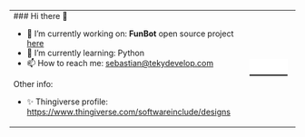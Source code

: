 <table>
  <tr><tr>
    <td>
### Hi there 👋

- 🔭 I’m currently working on: **FunBot** open source project [here](https://github.com/ManolescuSebastian/FunBot)
- 🌱 I’m currently learning: Python
- 📫 How to reach me: sebastian@tekydevelop.com

Other info:
- ✨ Thingiverse profile: https://www.thingiverse.com/softwareinclude/designs
 
  </td>
   <td><img src="https://github.com/ManolescuSebastian/ManolescuSebastian/blob/master/it_s_something.gif" width="90%"></img></td>
  </tr>
 </table>




<!--
**ManolescuSebastian/ManolescuSebastian** is a ✨ _special_ ✨ repository because its `README.md` (this file) appears on your GitHub profile.

Here are some ideas to get you started:

- 🔭 I’m currently working on ...
- 🌱 I’m currently learning ...
- 👯 I’m looking to collaborate on ...
- 🤔 I’m looking for help with ...
- 💬 Ask me about ...
- 📫 How to reach me: ...
- 😄 Pronouns: ...
- ⚡ Fun fact: ...
-->



